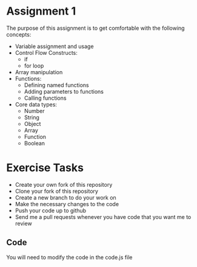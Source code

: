 # Assignment 1

The purpose of this assignment is to get comfortable with the following concepts:

- Variable assignment and usage
- Control Flow Constructs:
  - if
  - for loop
- Array manipulation
- Functions:
  - Defining named functions
  - Adding parameters to functions
  - Calling functions
- Core data types:
  - Number
  - String
  - Object
  - Array
  - Function
  - Boolean

# Exercise Tasks

- Create your own fork of this repository
- Clone your fork of this repository
- Create a new branch to do your work on
- Make the necessary changes to the code
- Push your code up to github
- Send me a pull requests whenever you have code that you want me to review

## Code

You will need to modify the code in the code.js file
